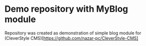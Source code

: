 # Demo repository with MyBlog module

Repository was created as demonstration of simple blog module for (CleverStyle CMS)[https://github.com/nazar-pc/CleverStyle-CMS]